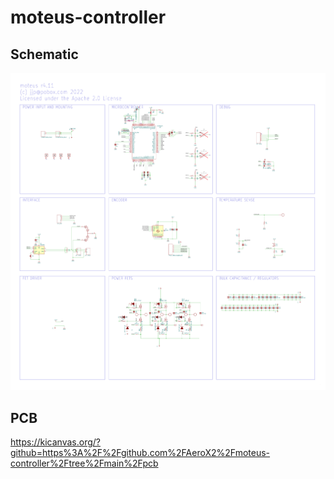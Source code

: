 # moteus-controller

## Schematic
![schematic](./controller.svg)

## PCB
https://kicanvas.org/?github=https%3A%2F%2Fgithub.com%2FAeroX2%2Fmoteus-controller%2Ftree%2Fmain%2Fpcb